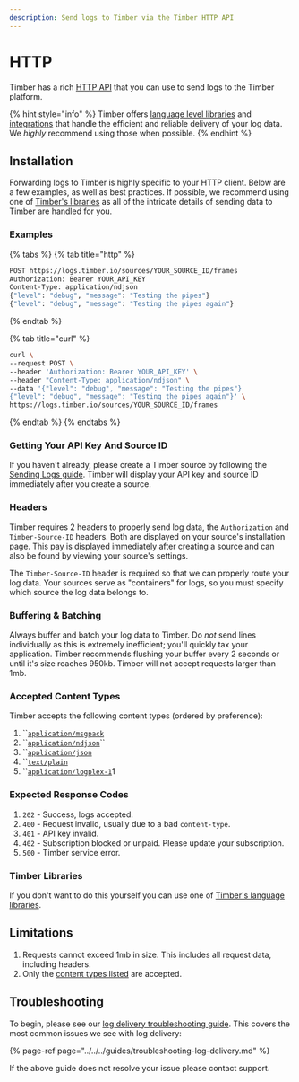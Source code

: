 ```yaml
---
description: Send logs to Timber via the Timber HTTP API
---
```


# HTTP

Timber has a rich [HTTP API](http://docs.api.timber.io/) that you can use to send logs to the Timber platform.

{% hint style="info" %}
Timber offers [language level libraries]() and [integrations]() that handle the efficient and reliable delivery of your log data. We _highly_ recommend using those when possible.
{% endhint %}

## Installation

Forwarding logs to Timber is highly specific to your HTTP client. Below are a few examples, as well as best practices. If possible, we recommend using one of [Timber's libraries]() as all of the intricate details of sending data to Timber are handled for you.

### Examples

{% tabs %}
{% tab title="http" %}
```bash
POST https://logs.timber.io/sources/YOUR_SOURCE_ID/frames
Authorization: Bearer YOUR_API_KEY
Content-Type: application/ndjson
{"level": "debug", "message": "Testing the pipes"}
{"level": "debug", "message": "Testing the pipes again"}
```
{% endtab %}

{% tab title="curl" %}
```bash
curl \
--request POST \
--header 'Authorization: Bearer YOUR_API_KEY' \
--header "Content-Type: application/ndjson" \
--data '{"level": "debug", "message": "Testing the pipes"}
{"level": "debug", "message": "Testing the pipes again"}' \
https://logs.timber.io/sources/YOUR_SOURCE_ID/frames
```
{% endtab %}
{% endtabs %}

### Getting Your API Key And Source ID

If you haven't already, please create a Timber source by following the [Sending Logs guide](). Timber will display your API key and source ID immediately after you create a source.

### Headers

Timber requires 2 headers to properly send log data, the `Authorization` and `Timber-Source-ID` headers. Both are displayed on your source's installation page. This pay is displayed immediately after creating a source and can also be found by viewing your source's settings.

The `Timber-Source-ID` header is required so that we can properly route your log data. Your sources serve as "containers" for logs, so you must specify which source the log data belongs to.

### Buffering & Batching

Always buffer and batch your log data to Timber. Do _not_ send lines individually as this is extremely inefficient; you'll quickly tax your application. Timber recommends flushing your buffer every 2 seconds or until it's size reaches 950kb. Timber will not accept requests larger than 1mb.

### Accepted Content Types

Timber accepts the following content types \(ordered by preference\):

1. \`\`[`application/msgpack`](https://msgpack.org/index.html) 
2. \`\`[`application/ndjson`](http://ndjson.org/)\`\`
3. \`\`[`application/json`](https://www.json.org/) 
4. \`\`[`text/plain`](https://www.w3.org/Protocols/rfc1341/7_1_Text.html) 
5. \`\`[`application/logplex-1`](https://github.com/heroku/logplex/blob/master/doc/README.http_drains.md#logplex-http-drains)1

### Expected Response Codes

1. `202` - Success, logs accepted.
2. `400` - Request invalid, usually due to a bad `content-type`.
3. `401` - API key invalid.
4. `402` - Subscription blocked or unpaid. Please update your subscription.
5. `500` - Timber service error.

### Timber Libraries

If you don't want to do this yourself you can use one of [Timber's language libraries]().

## Limitations

1. Requests cannot exceed 1mb in size. This includes all request data, including headers.
2. Only the [content types listed](./#accepted-content-types) are accepted.

## Troubleshooting

To begin, please see our [log delivery troubleshooting guide](../../../guides/troubleshooting-log-delivery.md). This covers the most common issues we see with log delivery:

{% page-ref page="../../../guides/troubleshooting-log-delivery.md" %}

If the above guide does not resolve your issue please contact support.


